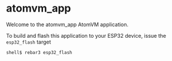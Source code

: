 # atomvm_app

Welcome to the atomvm_app AtomVM application.

To build and flash this application to your ESP32 device, issue the `esp32_flash` target

    shell$ rebar3 esp32_flash
